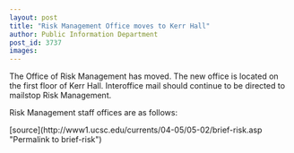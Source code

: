 ```yaml
---
layout: post
title: "Risk Management Office moves to Kerr Hall"
author: Public Information Department
post_id: 3737
images:
---
```


<a name="content" id="content"></a>
<p>
  The Office of Risk Management has moved. The new office is located on the first floor of Kerr Hall. Interoffice mail should continue to be directed to mailstop Risk Management.
</p>
<p>
  Risk Management staff offices are as follows:
</p>
[source](http://www1.ucsc.edu/currents/04-05/05-02/brief-risk.asp "Permalink to brief-risk")
